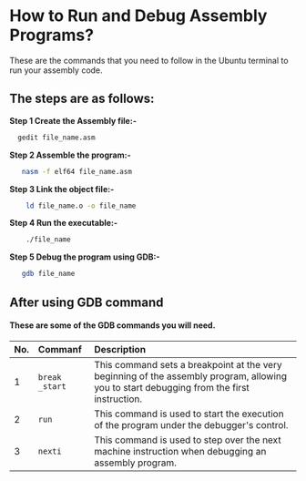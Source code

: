 
# How to Run and Debug Assembly Programs?

These are the commands that you need to follow in the Ubuntu terminal to run your assembly code.




## The steps are as follows:

**Step 1 Create the Assembly file:-**
```bash
  gedit file_name.asm
```

**Step 2 Assemble the program:-**
```bash
   nasm -f elf64 file_name.asm
```

**Step 3 Link the object file:-**
```bash
    ld file_name.o -o file_name
```

**Step 4 Run the executable:-**
```bash
    ./file_name
```

**Step 5 Debug the program using GDB:-**
```bash
   gdb file_name
```


## After using GDB command

#### These are some of the GDB commands you will need.


| No. | Commanf     | Description                |
| :-------- | :------- | :------------------------- |
| 1 | `break _start` | This command sets a breakpoint at the very beginning of the assembly program, allowing you to start debugging from the first instruction. |
| 2 | `run` | This command is used to start the execution of the program under the debugger's control.  |
| 3 | `nexti` | This command is used to step over the next machine instruction when debugging an assembly program. |




